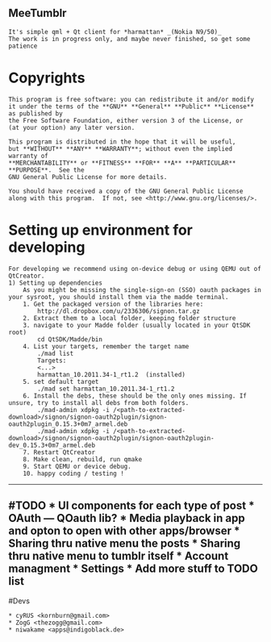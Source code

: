 ## MeeTumblr ##
    It's simple qml + Qt client for *harmattan* _(Nokia N9/50)_
    The work is in progress only, and maybe never finished, so get some patience

Copyrights
========
    
    This program is free software: you can redistribute it and/or modify
    it under the terms of the **GNU** **General** **Public** **License** as published by
    the Free Software Foundation, either version 3 of the License, or
    (at your option) any later version.

    This program is distributed in the hope that it will be useful,
    but **WITHOUT** **ANY** **WARRANTY**; without even the implied warranty of
    **MERCHANTABILITY** or **FITNESS** **FOR** **A** **PARTICULAR** **PURPOSE**.  See the
    GNU General Public License for more details.

    You should have received a copy of the GNU General Public License
    along with this program.  If not, see <http://www.gnu.org/licenses/>.

# Setting up environment for developing
	For developing we recommend using on-device debug or using QEMU out of QtCreator.
	1) Setting up dependencies
		As you might be missing the single-sign-on (SSO) oauth packages in your sysroot, you should install them via the madde terminal.
		1. Get the packaged version of the libraries here:
			http://dl.dropbox.com/u/2336306/signon.tar.gz
		2. Extract them to a local folder, keeping folder structure
		3. navigate to your Madde folder (usually located in your QtSDK root)
			cd QtSDK/Madde/bin
		4. List your targets, remember the target name
			./mad list
			Targets:
			<...>
			harmattan_10.2011.34-1_rt1.2  (installed)
		5. set default target
			./mad set harmattan_10.2011.34-1_rt1.2
		6. Install the debs, these should be the only ones missing. If unsure, try to install all debs from both folders.
			./mad-admin xdpkg -i /<path-to-extracted-download>/signon/signon-oauth2plugin/signon-oauth2plugin_0.15.3+0m7_armel.deb 
			./mad-admin xdpkg -i /<path-to-extracted-download>/signon/signon-oauth2plugin/signon-oauth2plugin-dev_0.15.3+0m7_armel.deb
		7. Restart QtCreator
		8. Make clean, rebuild, run qmake
		9. Start QEMU or device debug. 
		10. happy coding / testing !
		

---

#TODO
	*    UI components for each type of post
	*    OAuth — QOauth lib?
	*    Media playback in app and opton to open with other apps/browser
	*    Sharing thru native menu the posts
	*    Sharing thru native menu to tumblr itself
	*    Account managment
	*    Settings
	*    Add more stuff to TODO list
---

#Devs

 	* cyRUS <kornburn@gmail.com>
	* ZogG <thezogg@gmail.com>
	* niwakame <apps@indigoblack.de>

